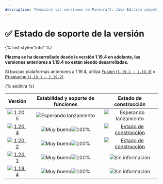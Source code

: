 ```yaml
---
description: "Descubre las versiones de Minecraft: Java Edition compatibles con Plazma."
---
```


# ✅ Estado de soporte de la versión

{% hint style="info" %}

**Plazma se ha desarrollado desde la versión 1.19.4 en adelante, las versiones anteriores a 1.19.4 no están siendo desarrolladas.**

Si buscas plataformas anteriores a 1.19.4, utiliza [Fusion (`1.19.2 ~ 1.19.3`)](https://github.com/RuinedTechnologyUnify/Fusion) o [Prismarine (`1.18.1 ~ 1.19.2`)](https://github.com/PrismarineTeam/Prismarine).

{% endhint %}

[wtr]: https://badge.plazmamc.org/0/En%20espera%20de%20lanzamiento
[ukn]: https://badge.plazmamc.org/0/Sin%20información
[vgd]: https://badge.plazmamc.org/1/Muy%20bueno
[100]: https://badge.plazmamc.org/percent/100

|                                      Versión                                      | Estabilidad    y    soporte de funciones |                                              Estado de construcción                                             |
| :-------------------------------------------------------------------------------: | :--------------------------------------: | :-------------------------------------------------------------------------------------------------------------: |
|                   ![1.20.5](https://badge.plazmamc.org/0/1.20.5)                  |       ![Esperando lanzamiento][wtr]      |                                          ![Esperando lanzamiento][wtr]                                          |
| [![1.20.4](https://badge.plazmamc.org/2/1.20.4)](https://git.plazmamc.org/1.20.4) |       ![Muy bueno][vgd]![100%][100]      | [![Estado de construcción](https://build.plazmamc.org/1.20.4)](https://build.plazmamc.org/1.20.4?redirect=true) |
| [![1.20.2](https://badge.plazmamc.org/6/1.20.2)](https://git.plazmamc.org/1.20.2) |       ![Muy bueno][vgd]![100%][100]      | [![Estado de construcción](https://build.plazmamc.org/1.20.2)](https://build.plazmamc.org/1.20.2?redirect=true) |
| [![1.20.1](https://badge.plazmamc.org/4/1.20.1)](https://git.plazmamc.org/1.20.1) |       ![Muy bueno][vgd]![100%][100]      |                                             ![Sin información][ukn]                                             |
| [![1.19.4](https://badge.plazmamc.org/4/1.19.4)](https://git.plazmamc.org/1.19.4) |       ![Muy bueno][vgd]![100%][100]      |                                             ![Sin información][ukn]                                             |
